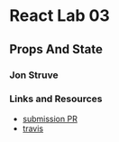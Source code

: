 # React Lab 03

## Props And State

### Jon Struve

### Links and Resources
* [submission PR](https://github.com/DeltaV401/react-lab-03/pull/2)
* [travis](https://travis-ci.com/DeltaV401/react-lab-03/builds/133282668)